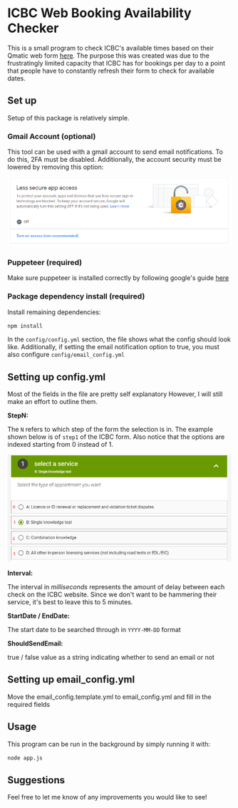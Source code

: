 # ICBC Web Booking Availability Checker

This is a small program to check ICBC's available times based on their Qmatic web form [here](https://onlinebusiness.icbc.com/qmaticwebbooking/#/). The purpose this was created was due to the frustratingly limited capacity that ICBC has for bookings per day to a point that people have to constantly refresh their form to check for available dates.

## Set up

Setup of this package is relatively simple.

### Gmail Account (optional)

This tool can be used with a gmail account to send email notifications. To do this, 2FA must be disabled. Additionally, the account security must be lowered by removing this option:

![option](./images/google-account-less-secure-prompt.PNG)

### Puppeteer (required)

Make sure puppeteer is installed correctly by following google's guide [here](https://developers.google.com/web/tools/puppeteer/get-started)

### Package dependency install (required)

Install remaining dependencies:

```sh
npm install
```

In the `config/config.yml` section, the file shows what the config should look like. Additionally, if setting the email notification option to true, you must also configure `config/email_config.yml`

## Setting up config.yml

Most of the fields in the file are pretty self explanatory However, I will still make an effort to outline them.

**StepN:**

The `N` refers to which step of the form the selection is in. The example shown below is of `step1` of the ICBC form. Also notice that the options are indexed starting from 0 instead of 1.

![step1](./images/step1.PNG)

**Interval:**

The interval in *milliseconds* represents the amount of delay between each check on the ICBC website. Since we don't want to be hammering their service, it's best to leave this to 5 minutes.

**StartDate / EndDate:**

The start date to be searched through in `YYYY-MM-DD` format

**ShouldSendEmail:**

true / false value as a string indicating whether to send an email or not

## Setting up email_config.yml

Move the email_config.template.yml to email_config.yml and fill in the required fields

## Usage

This program can be run in the background by simply running it with:

```sh
node app.js
```

## Suggestions

Feel free to let me know of any improvements you would like to see!
